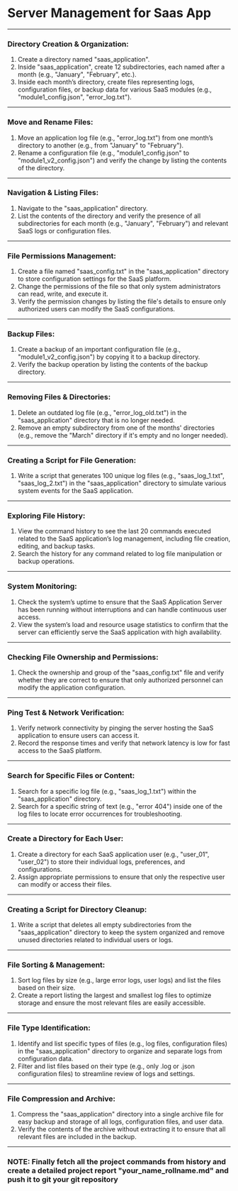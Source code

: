 # Server Management for Saas App

---

### **Directory Creation & Organization:**

1. Create a directory named "saas_application".
2. Inside "saas_application", create 12 subdirectories, each named after a month (e.g., "January", "February", etc.).
3. Inside each month’s directory, create files representing logs, configuration files, or backup data for various SaaS modules (e.g., "module1_config.json", "error_log.txt").

---

### **Move and Rename Files:**

1. Move an application log file (e.g., "error_log.txt") from one month’s directory to another (e.g., from "January" to "February").
2. Rename a configuration file (e.g., "module1_config.json" to "module1_v2_config.json") and verify the change by listing the contents of the directory.

---

### **Navigation & Listing Files:**

1. Navigate to the "saas_application" directory.
2. List the contents of the directory and verify the presence of all subdirectories for each month (e.g., "January", "February") and relevant SaaS logs or configuration files.

---

### **File Permissions Management:**

1. Create a file named "saas_config.txt" in the "saas_application" directory to store configuration settings for the SaaS platform.
2. Change the permissions of the file so that only system administrators can read, write, and execute it.
3. Verify the permission changes by listing the file's details to ensure only authorized users can modify the SaaS configurations.

---

### **Backup Files:**

1. Create a backup of an important configuration file (e.g., "module1_v2_config.json") by copying it to a backup directory.
2. Verify the backup operation by listing the contents of the backup directory.

---

### **Removing Files & Directories:**

1. Delete an outdated log file (e.g., "error_log_old.txt") in the "saas_application" directory that is no longer needed.
2. Remove an empty subdirectory from one of the months' directories (e.g., remove the "March" directory if it's empty and no longer needed).

---

### **Creating a Script for File Generation:**

1. Write a script that generates 100 unique log files (e.g., "saas_log_1.txt", "saas_log_2.txt") in the "saas_application" directory to simulate various system events for the SaaS application.

---

### **Exploring File History:**

1. View the command history to see the last 20 commands executed related to the SaaS application’s log management, including file creation, editing, and backup tasks.
2. Search the history for any command related to log file manipulation or backup operations.

---

### **System Monitoring:**

1. Check the system’s uptime to ensure that the SaaS Application Server has been running without interruptions and can handle continuous user access.
2. View the system’s load and resource usage statistics to confirm that the server can efficiently serve the SaaS application with high availability.

---

### **Checking File Ownership and Permissions:**

1. Check the ownership and group of the "saas_config.txt" file and verify whether they are correct to ensure that only authorized personnel can modify the application configuration.

---

### **Ping Test & Network Verification:**

1. Verify network connectivity by pinging the server hosting the SaaS application to ensure users can access it.
2. Record the response times and verify that network latency is low for fast access to the SaaS platform.

---

### **Search for Specific Files or Content:**

1. Search for a specific log file (e.g., "saas_log_1.txt") within the "saas_application" directory.
2. Search for a specific string of text (e.g., "error 404") inside one of the log files to locate error occurrences for troubleshooting.

---

### **Create a Directory for Each User:**

1. Create a directory for each SaaS application user (e.g., "user_01", "user_02") to store their individual logs, preferences, and configurations.
2. Assign appropriate permissions to ensure that only the respective user can modify or access their files.

---

### **Creating a Script for Directory Cleanup:**

1. Write a script that deletes all empty subdirectories from the "saas_application" directory to keep the system organized and remove unused directories related to individual users or logs.

---

### **File Sorting & Management:**

1. Sort log files by size (e.g., large error logs, user logs) and list the files based on their size.
2. Create a report listing the largest and smallest log files to optimize storage and ensure the most relevant files are easily accessible.

---

### **File Type Identification:**

1. Identify and list specific types of files (e.g., log files, configuration files) in the "saas_application" directory to organize and separate logs from configuration data.
2. Filter and list files based on their type (e.g., only .log or .json configuration files) to streamline review of logs and settings.

---

### **File Compression and Archive:**

1. Compress the "saas_application" directory into a single archive file for easy backup and storage of all logs, configuration files, and user data.
2. Verify the contents of the archive without extracting it to ensure that all relevant files are included in the backup.

---

### NOTE: Finally fetch all the project commands from history and create a detailed project report "your_name_rollname.md" and push it to git your git repository